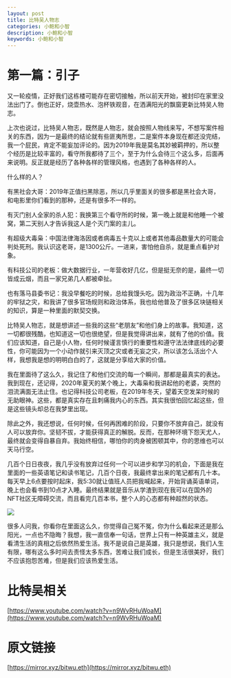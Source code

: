 ```yaml
---
layout: post
title: 比特吴人物志
categories: 小鲍和小智
description: 小鲍和小智
keywords: 小鲍和小智
---
```


# 第一篇：引子
又一轮疫情，正好我们这栋楼可能存在密切接触，所以前天开始，被封印在家里没法出门了。倒也正好，烧壶热水、泡杯铁观音，在洒满阳光的飘窗更新比特吴人物志。

上次也说过，比特吴人物志，既然是人物志，就会按照人物线来写，不想写案件相关的东西，因为一是最终的结论就有些匪夷所思，二是案件本身现在都还没完结，我一个屁民，肯定不能妄加评论的。因为2019年我是莫名其妙被羁押的，所以整个经历是比较丰富的，看守所我都待了三个，至于为什么会待三个这么多，后面再来说明。反正就是经历了各种各样的管理风格，也遇到了各种各样的人。

什么样的人？

有黑社会大哥：2019年正值扫黑除恶，所以几乎里面关的很多都是黑社会大哥，和电影里你们看到的那种，还是有很多不一样的。

有灭门别人全家的杀人犯：我换第三个看守所的时候，第一晚上就是和他睡一个被窝，第二天别人才告诉我这人是个灭门案的主儿。

有超级大毒枭：中国法律海洛因或者病毒五十克以上或者其他毒品数量大的可能会判处死刑。我认识这老哥，是1300公斤。一进来，害怕他自杀，就是重点看护对象。

有科技公司的老板：做大数据行业，一年营收好几亿，但是挺无奈的是，最终一切皆成云烟，而且一家兄弟几人都被牵扯。

也有落马县委书记：我没早餐吃的时候，总给我馒头吃。因为政治不正确，十几年的牢狱之灾，和我讲了很多官场规则和政治体系，我也给他普及了很多区块链相关的知识，算是一种里面的默契交换。

比特吴人物志，就是想讲述一些我的这些“老朋友”和他们身上的故事。我知道，这一切都很残酷，也知道这一切也很绝望，但是我觉得讲出来，就有了他的价值。我们应该知道，自己是小人物，任何时候谨言慎行的重要性和遵守法法律底线的必要性，你可能因为一个小动作就引来灭顶之灾或者无妄之灾，所以该怎么活出个人样，我想我是想的明明白白的了，这就是分享给大家的价值。

我在里面待了这么久，我记住了和他们交流的每一个瞬间，那都是最真实的表达。我到现在，还记得，2020年夏天的某个晚上，大毒枭和我讲起他的老婆，突然的泪流满面无法止住。也记得科技公司老板，在2019年冬天，望着天空发呆时候的无助眼神。这些，都是真实存在且刺痛我内心的东西。其实我很怕回忆起这些，但是这些镜头却总在我梦里出现。

除此之外，我还想说，任何时候，任何再困难的阶段，只要你不放弃自己，就没有人可以放弃你。坚韧不拔，才能获得真正的解脱。反而，在那种环境下怨天尤人，最终就会变得自暴自弃。我始终相信，哪怕你的肉身被困顿其中，你的思维也可以天马行空。

几百个日日夜夜，我几乎没有放弃过任何一个可以进步和学习的机会，下面是我在里面的一些英语笔记和读书笔记，几百个日夜，我最终拿出来的笔记都有几十本。每天早上6点要按时起床，我5:30就让值班人员把我喊起来，开始背诵英语单词，晚上也会看书到10点才入睡。最终结果就是音乐从学渣到现在我可以在国外的NFT社区无障碍交流，而且看完几百本书，整个人的心态都有种超然的状态。

![](https://images.mirror-media.xyz/publication-images/AcMfbDZjWv3kLyPwdeU3Q.jpg)

很多人问我，你看你在里面这么久，你觉得自己冤不冤，你为什么看起来还是那么阳光，一点也不隐晦？我想，我一直信奉一句话，世界上只有一种英雄主义，就是看清生活的真相之后依然热爱生活。我不是说自己是英雄，我只是想说，我们人生有限，哪有这么多时间去责怪太多东西，苦难让我们成长，但是生活很美好，我们不应该抱怨苦难，但是我们应该热爱生活。

# 比特吴相关
[https://www.youtube.com/watch?v=n9WvRHuWoaM](https://www.youtube.com/watch?v=n9WvRHuWoaM)  

# 原文链接
[https://mirror.xyz/bitwu.eth](https://mirror.xyz/bitwu.eth)  